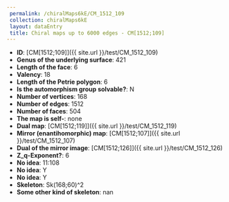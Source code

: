 ```yaml
--- 
 permalink: /chiralMaps6kE/CM_1512_109 
 collection: chiralMaps6kE
 layout: dataEntry
 title: Chiral maps up to 6000 edges - CM[1512;109]
---
```


- **ID**: [CM[1512;109]]({{ site.url }}/test/CM_1512_109)
- **Genus of the underlying surface**: 421
- **Length of the face**: 6
- **Valency**: 18
- **Length of the Petrie polygon**: 6
- **Is the automorphism group solvable?**: N
- **Number of vertices**: 168
- **Number of edges**: 1512
- **Number of faces**: 504
- **The map is self-**: none
- **Dual map**: [CM[1512;119]]({{ site.url }}/test/CM_1512_119)
- **Mirror (enantihomorphic) map**: [CM[1512;107]]({{ site.url }}/test/CM_1512_107)
- **Dual of the mirror image**: [CM[1512;126]]({{ site.url }}/test/CM_1512_126)
- **Z_q-Exponent?**: 6
- **No idea**:  11:108
- **No idea**: Y
- **No idea**: Y
- **Skeleton**: Sk(168;60)^2
- **Some other kind of skeleton**: nan
